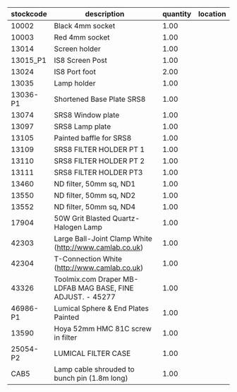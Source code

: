 |stockcode|description|quantity|location|
|---------|-----------|--------|--------|
|10002|Black 4mm socket|1.00||
|10003|Red 4mm socket|1.00||
|13014|Screen holder|1.00||
|13015_P1|IS8 Screen Post|1.00||
|13024|IS8 Port foot|2.00||
|13035|Lamp holder|1.00||
|13036-P1|Shortened Base Plate SRS8|1.00||
|13074|SRS8 Window plate|1.00||
|13097|SRS8 Lamp plate|1.00||
|13105|Painted baffle for SRS8|1.00||
|13109|SRS8 FILTER HOLDER PT 1|1.00||
|13110|SRS8 FILTER HOLDER PT 2|1.00||
|13111|SRS8 FILTER HOLDER PT3|1.00||
|13460|ND filter, 50mm sq, ND1|1.00||
|13550|ND filter, 50mm sq, ND2|1.00||
|13552|ND filter, 50mm sq, ND4|1.00||
|17904|50W Grit Blasted Quartz-Halogen Lamp|1.00||
|42303|Large Ball-Joint Clamp White (http://www.camlab.co.uk)|1.00||
|42304|T-Connection White (http://www.camlab.co.uk)|1.00||
|43326|Toolmix.com  Draper MB-LDFAB MAG BASE, FINE ADJUST. - 45277|1.00||
|46986-P1|Lumical Sphere & End Plates Painted|1.00||
|13590|Hoya 52mm HMC 81C screw in filter|1.00||
|25054-P2|LUMICAL FILTER CASE|1.00||
|CAB5|Lamp cable shrouded to bunch pin (1.8m long)|1.00||
